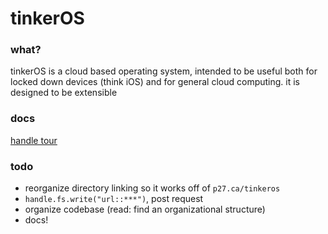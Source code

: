 # tinkerOS

### what?
tinkerOS is a cloud based operating system, intended to be useful both for locked down devices (think iOS) and for general cloud computing. it is designed to be extensible

### docs
[handle tour](/docs/handletour.md)

### todo
- reorganize directory linking so it works off of `p27.ca/tinkeros`
- `handle.fs.write("url::***")`, post request
- organize codebase (read: find an organizational structure)
- docs!
